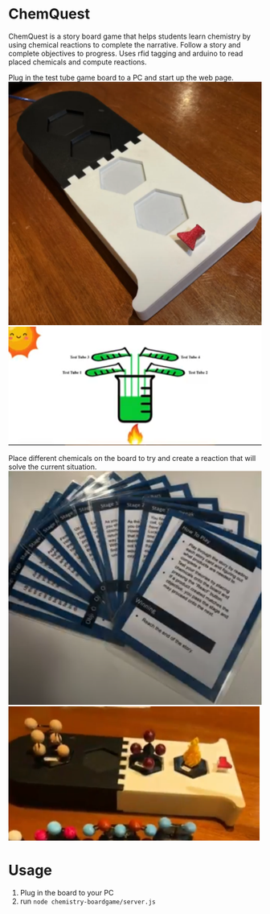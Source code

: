 # ChemQuest
ChemQuest is a story board game that helps students learn chemistry by using chemical reactions to complete the narrative. Follow a story and complete objectives to progress. Uses rfid tagging and arduino to read placed chemicals and compute reactions.

Plug in the test tube game board to a PC and start up the web page.
![board](demo/board.png)
![web page](demo/webpage.png)

Place different chemicals on the board to try and create a reaction that will solve the current situation.
![story](demo/story.png)
![placing](demo/placing.png)

# Usage
1. Plug in the board to your PC
2. run `node chemistry-boardgame/server.js`